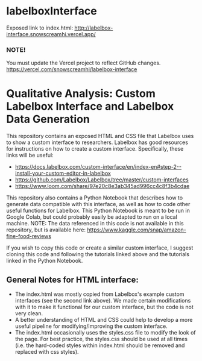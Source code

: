 # labelboxInterface

Exposed link to index.html:
http://labelbox-interface.snowscreamhi.vercel.app/

### NOTE!
You must update the Vercel project to reflect GitHub changes.
https://vercel.com/snowscreamhi/labelbox-interface


# Qualitative Analysis: Custom Labelbox Interface and Labelbox Data Generation

This repository contains an exposed HTML and CSS file that Labelbox uses to show a custom interface to researchers. Labelbox has good resources for instructions on how to create a custom interface. Specifically, these links will be useful:

- https://docs.labelbox.com/custom-interface/en/index-en#step-2--install-your-custom-editor-in-labelbox
- https://github.com/Labelbox/Labelbox/tree/master/custom-interfaces
- https://www.loom.com/share/97e20c8e3ab345ad996cc4c8f3b4cdae

This repository also contains a Python Notebook that describes how to generate data compatible with this interface, as well as how to code other useful functions for Labelbox. This Python Notebook is meant to be run in Google Colab, but could probably easily be adapted to run on a local machine. NOTE: The data referenced in this code is not available in this repository, but is available here: https://www.kaggle.com/snap/amazon-fine-food-reviews

If you wish to copy this code or create a similar custom interface, I suggest cloning this code and following the tutorials linked above and the tutorials linked in the Python Notebook.

## General Notes for HTML interface:
- The index.html was mostly copied from Labelbox's example custom interfaces (see the second link above). We made certain modifications with it to make it functional for our custom interface, but the code is not very clean.
- A better understanding of HTML and CSS could help to develop a more useful pipeline for modifying/improving the custom interface.
- The index.html occasionally uses the styles.css file to modify the look of the page. For best practice, the styles.css should be used at all times (i.e. the hard-coded styles within index.html should be removed and replaced with css styles).
